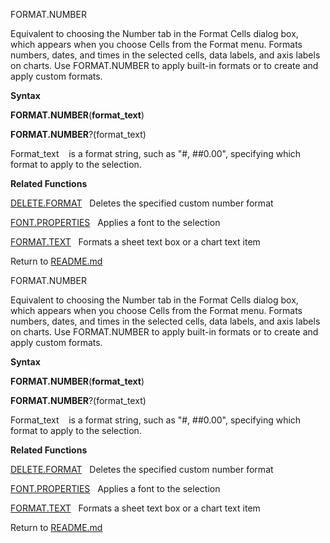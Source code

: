 FORMAT.NUMBER

Equivalent to choosing the Number tab in the Format Cells dialog box,
which appears when you choose Cells from the Format menu. Formats
numbers, dates, and times in the selected cells, data labels, and axis
labels on charts. Use FORMAT.NUMBER to apply built-in formats or to
create and apply custom formats.

**Syntax**

**FORMAT.NUMBER**(**format\_text**)

**FORMAT.NUMBER**?(format\_text)

Format\_text    is a format string, such as "\#, \#\#0.00", specifying
which format to apply to the selection.

**Related Functions**

[DELETE.FORMAT](DELETE.FORMAT.md)   Deletes the specified custom number format

[FONT.PROPERTIES](FONT.PROPERTIES.md)   Applies a font to the selection

[FORMAT.TEXT](FORMAT.TEXT.md)   Formats a sheet text box or a chart text item



Return to [README.md](README.md)

FORMAT.NUMBER

Equivalent to choosing the Number tab in the Format Cells dialog box,
which appears when you choose Cells from the Format menu. Formats
numbers, dates, and times in the selected cells, data labels, and axis
labels on charts. Use FORMAT.NUMBER to apply built-in formats or to
create and apply custom formats.

**Syntax**

**FORMAT.NUMBER**(**format\_text**)

**FORMAT.NUMBER**?(format\_text)

Format\_text    is a format string, such as "\#, \#\#0.00", specifying
which format to apply to the selection.

**Related Functions**

[DELETE.FORMAT](DELETE.FORMAT.md)   Deletes the specified custom number format

[FONT.PROPERTIES](FONT.PROPERTIES.md)   Applies a font to the selection

[FORMAT.TEXT](FORMAT.TEXT.md)   Formats a sheet text box or a chart text item



Return to [README.md](README.md)

